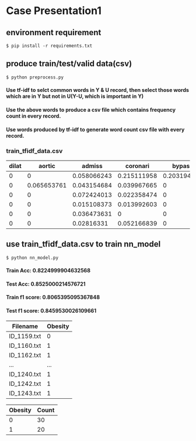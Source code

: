 # Case Presentation1

## environment requirement
`$ pip install -r requirements.txt`

## produce train/test/valid data(csv)
`$ python preprocess.py`

#### Use tf-idf to selct common words in Y & U record, then select those words which are in Y but not in U(Y-U, which is important in Y)

#### Use the above words to produce a csv file which contains frequency count in every record.

#### Use words produced by tf-idf to generate word count csv file with every record.

### train_tfidf_data.csv

| dilat | aortic | admiss | coronari | bypass | pressur | graft | ... |
|---|---|---|---|---|---|---|---|
| 0 | 0 | 0.058066243 | 0.215111958 | 0.203194192 | 0 | 0.207217001 | ... |
| 0 | 0.065653761 | 0.043154684 | 0.039967665 | 0 | 0 | 0 | ... |
| 0 | 0 | 0.072424013 | 0.022358474 | 0 | 0.019764213 | 0 | ... |
| 0 | 0 | 0.015108373 | 0.013992603 | 0 | 0.074214222 | 0 | ... |
| 0 | 0 | 0.036473631 | 0 | 0 | 0.044790763 | 0 | ... |
| 0 | 0 | 0.02816331 | 0.052166839 | 0 | 0 | 0 | ... |

## use train_tfidf_data.csv to train nn_model

`$ python nn_model.py`

#### Train Acc: 0.8224999904632568
#### Test Acc: 0.8525000214576721
#### Train f1 score: 0.8065395095367848
#### Test f1 score: 0.8459530026109661

| Filename | Obesity |
|---|---|
| ID_1159.txt | 0 |
| ID_1160.txt | 1 |
| ID_1162.txt | 1 |
| ...| ... |
| ID_1240.txt | 1 |
| ID_1242.txt | 1 |
| ID_1243.txt | 1 |

| Obesity | Count |
|---|---|
| 0 | 30 |
| 1 | 20 |

